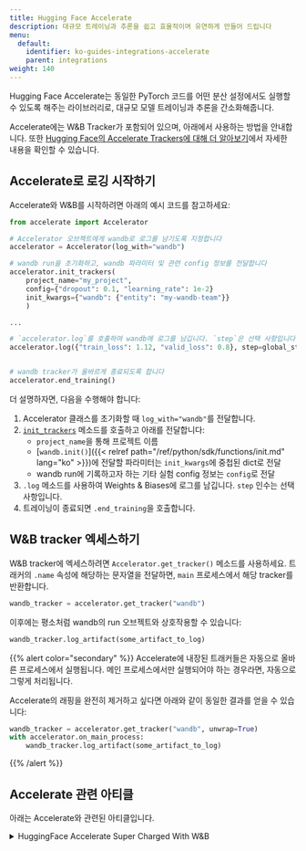 ```yaml
---
title: Hugging Face Accelerate
description: 대규모 트레이닝과 추론을 쉽고 효율적이며 유연하게 만들어 드립니다
menu:
  default:
    identifier: ko-guides-integrations-accelerate
    parent: integrations
weight: 140
---
```


Hugging Face Accelerate는 동일한 PyTorch 코드를 어떤 분산 설정에서도 실행할 수 있도록 해주는 라이브러리로, 대규모 모델 트레이닝과 추론을 간소화해줍니다.

Accelerate에는 W&B Tracker가 포함되어 있으며, 아래에서 사용하는 방법을 안내합니다. 또한 [Hugging Face의 Accelerate Trackers에 대해 더 알아보기](https://huggingface.co/docs/accelerate/main/en/usage_guides/tracking)에서 자세한 내용을 확인할 수 있습니다.

## Accelerate로 로깅 시작하기

Accelerate와 W&B를 시작하려면 아래의 예시 코드를 참고하세요:

```python
from accelerate import Accelerator

# Accelerator 오브젝트에게 wandb로 로그를 남기도록 지정합니다
accelerator = Accelerator(log_with="wandb")

# wandb run을 초기화하고, wandb 파라미터 및 관련 config 정보를 전달합니다
accelerator.init_trackers(
    project_name="my_project", 
    config={"dropout": 0.1, "learning_rate": 1e-2}
    init_kwargs={"wandb": {"entity": "my-wandb-team"}}
    )

...

# `accelerator.log`를 호출하여 wandb에 로그를 남깁니다. `step`은 선택 사항입니다
accelerator.log({"train_loss": 1.12, "valid_loss": 0.8}, step=global_step)


# wandb tracker가 올바르게 종료되도록 합니다
accelerator.end_training()
```

더 설명하자면, 다음을 수행해야 합니다:
1. Accelerator 클래스를 초기화할 때 `log_with="wandb"`를 전달합니다.
2. [`init_trackers`](https://huggingface.co/docs/accelerate/main/en/package_reference/accelerator#accelerate.Accelerator.init_trackers) 메소드를 호출하고 아래를 전달합니다:
   - `project_name`을 통해 프로젝트 이름
   - [`wandb.init()`]({{< relref path="/ref/python/sdk/functions/init.md" lang="ko" >}})에 전달할 파라미터는 `init_kwargs`에 중첩된 dict로 전달
   - wandb run에 기록하고자 하는 기타 실험 config 정보는 `config`로 전달
3. `.log` 메소드를 사용하여 Weights & Biases에 로그를 남깁니다. `step` 인수는 선택 사항입니다.
4. 트레이닝이 종료되면 `.end_training`을 호출합니다.

## W&B tracker 엑세스하기

W&B tracker에 엑세스하려면 `Accelerator.get_tracker()` 메소드를 사용하세요. 트래커의 `.name` 속성에 해당하는 문자열을 전달하면, `main` 프로세스에서 해당 tracker를 반환합니다.

```python
wandb_tracker = accelerator.get_tracker("wandb")
```

이후에는 평소처럼 wandb의 run 오브젝트와 상호작용할 수 있습니다:

```python
wandb_tracker.log_artifact(some_artifact_to_log)
```

{{% alert color="secondary" %}}
Accelerate에 내장된 트래커들은 자동으로 올바른 프로세스에서 실행됩니다. 메인 프로세스에서만 실행되어야 하는 경우라면, 자동으로 그렇게 처리됩니다.

Accelerate의 래핑을 완전히 제거하고 싶다면 아래와 같이 동일한 결과를 얻을 수 있습니다:

```python
wandb_tracker = accelerator.get_tracker("wandb", unwrap=True)
with accelerator.on_main_process:
    wandb_tracker.log_artifact(some_artifact_to_log)
```
{{% /alert %}}

## Accelerate 관련 아티클
아래는 Accelerate와 관련된 아티클입니다.

<details>

<summary>HuggingFace Accelerate Super Charged With W&B</summary>

* 이 아티클에서는 HuggingFace Accelerate가 제공하는 기능과 얼마나 쉽게 분산 트레이닝과 평가를 수행할 수 있는지, 그리고 결과를 W&B로 로깅하는 방법을 살펴봅니다.

[Hugging Face Accelerate Super Charged with W&B 리포트 읽기](https://wandb.ai/gladiator/HF%20Accelerate%20+%20W&B/reports/Hugging-Face-Accelerate-Super-Charged-with-Weights-Biases--VmlldzoyNzk3MDUx?utm_source=docs&utm_medium=docs&utm_campaign=accelerate-docs).
</details>
<br /><br />